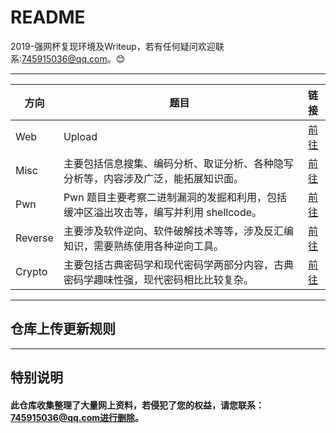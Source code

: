 README
======================
2019-强网杯复现环境及Writeup，若有任何疑问欢迎联系:745915036@qq.com。:blush:

****

|方向|题目|链接|
|---|---|:---:|
|Web|Upload|[前往](/Web/)|
|Misc|主要包括信息搜集、编码分析、取证分析、各种隐写分析等，内容涉及广泛，能拓展知识面。|[前往](https://github.com/Anonymous-H/qwb_2019_upload)|
|Pwn|Pwn 题目主要考察二进制漏洞的发掘和利用，包括缓冲区溢出攻击等，编写并利用 shellcode。|[前往](/Pwn/)|
|Reverse|主要涉及软件逆向、软件破解技术等等，涉及反汇编知识，需要熟练使用各种逆向工具。|[前往](/Reverse/)|
|Crypto|主要包括古典密码学和现代密码学两部分内容，古典密码学趣味性强，现代密码相比比较复杂。|[前往](/Crypto/)|

****

## 仓库上传更新规则

****
## 特别说明
#### 此仓库收集整理了大量网上资料，若侵犯了您的权益，请您联系：745915036@qq.com进行删除。
